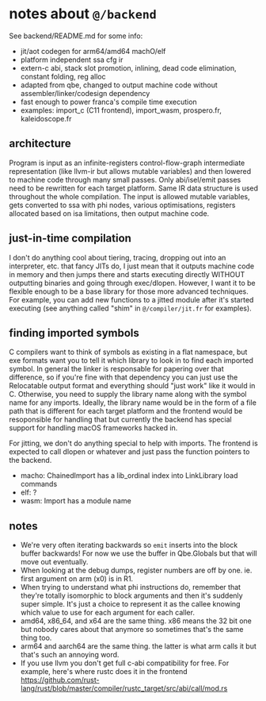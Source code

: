# notes about `@/backend`

See backend/README.md for some info:
- jit/aot codegen for arm64/amd64 machO/elf
- platform independent ssa cfg ir
- extern-c abi, stack slot promotion, inlining, dead code elimination, constant folding, reg alloc
- adapted from qbe, changed to output machine code without assembler/linker/codesign dependency
- fast enough to power franca's compile time execution 
- examples: import_c (C11 frontend), import_wasm, prospero.fr, kaleidoscope.fr

## architecture

Program is input as an infinite-registers control-flow-graph intermediate representation 
(like llvm-ir but allows mutable variables) and then lowered to machine code through 
many small passes. Only abi/isel/emit passes need to be rewritten for each target platform. 
Same IR data structure is used throughout the whole compilation. 
The input is allowed mutable variables, gets converted to ssa with phi nodes, various 
optimisations, registers allocated based on isa limitations, then output machine code. 

## just-in-time compilation

I don't do anything cool about tiering, tracing, dropping out into an interpreter, etc. 
that fancy JITs do, I just mean that it outputs machine code in memory and then 
jumps there and starts executing directly WITHOUT outputting binaries and going 
through exec/dlopen. However, I want it to be flexible enough to be a base library 
for those more advanced techniques. For example, you can add new functions to a jitted 
module after it's started executing (see anything called "shim" in `@/compiler/jit.fr` 
for examples). 

## finding imported symbols

C compilers want to think of symbols as existing in a flat namespace, 
but exe formats want you to tell it which library to look in to find 
each imported symbol. In general the linker is responsable for papering 
over that difference, so if you're fine with that dependency you can just 
use the Relocatable output format and everything should "just work" like 
it would in C. Otherwise, you need to supply the library name along with 
the symbol name for any imports. Ideally, the library name would be in the form 
of a file path that is different for each target platform and the frontend would 
be resoponsible for handling that but currently the backend has special 
support for handling macOS frameworks hacked in. 

For jitting, we don't do anything special to help with imports. 
The frontend is expected to call dlopen or whatever and just pass 
the function pointers to the backend. 

- macho: ChainedImport has a lib_ordinal index into LinkLibrary load commands
- elf: ?
- wasm: Import has a module name

## notes

- We're very often iterating backwards so `emit` inserts into the block buffer backwards!
  For now we use the buffer in Qbe.Globals but that will move out eventually.
- When looking at the debug dumps, register numbers are off by one. ie. first argument on arm (x0) is in R1.
- When trying to understand what phi instructions do, remember that they're totally isomorphic to block arguments and then it's suddenly super simple.
  It's just a choice to represent it as the callee knowing which value to use for each argument for each caller.
- amd64, x86_64, and x64 are the same thing. x86 means the 32 bit one but nobody cares about that anymore so sometimes that's the same thing too.
- arm64 and aarch64 are the same thing. the latter is what arm calls it but that's such an annoying word.
- If you use llvm you don't get full c-abi compatibility for free.
For example, here's where rustc does it in the frontend https://github.com/rust-lang/rust/blob/master/compiler/rustc_target/src/abi/call/mod.rs
